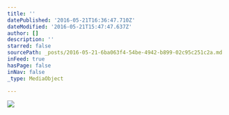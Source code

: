 ```yaml
---
title: ''
datePublished: '2016-05-21T16:36:47.710Z'
dateModified: '2016-05-21T15:47:47.637Z'
author: []
description: ''
starred: false
sourcePath: _posts/2016-05-21-6ba063f4-54be-4942-b899-02c95c251c2a.md
inFeed: true
hasPage: false
inNav: false
_type: MediaObject

---
```

![](https://the-grid-user-content.s3-us-west-2.amazonaws.com/ce6984b8-2731-41f0-acf8-ffcac3556ce8.jpg)